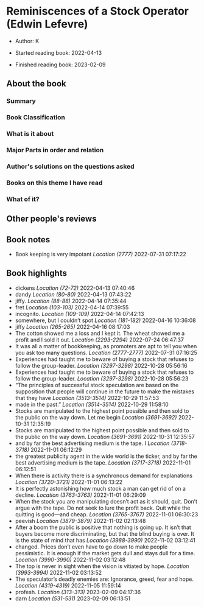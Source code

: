 # Reminiscences of a Stock Operator (Edwin Lefevre)
* Author: K
* Started reading book: 2022-04-13

* Finished reading book: 2023-02-09


## About the book

### Summary

### Book Classification

### What is it about

### Major Parts in order and relation

### Author's solutions on the questions asked

### Books on this theme I have read

### What of it?

## Other people's reviews

## Book notes

* Book keeping is very impotant *Location (2777)* 2022-07-31 07:17:22

## Book highlights

* dickens *Location (72-72)* 2022-04-13 07:40:46
* dandy *Location (80-80)* 2022-04-13 07:43:22
* jiffy. *Location (88-88)* 2022-04-14 07:35:44
* fret *Location (103-103)* 2022-04-14 07:39:55
* incognito. *Location (109-109)* 2022-04-14 07:42:13
* somewhere, but I couldn’t spot *Location (181-182)* 2022-04-16 10:36:08
* jiffy *Location (265-265)* 2022-04-16 08:17:03
* The cotton showed me a loss and I kept it. The wheat showed me a profit and I sold it out. *Location (2293-2294)* 2022-07-24 06:47:37
* It was all a matter of bookkeeping, as promoters are apt to tell you when you ask too many questions. *Location (2777-2777)* 2022-07-31 07:16:25
* Experiences had taught me to beware of buying a stock that refuses to follow the group-leader. *Location (3297-3298)* 2022-10-28 05:56:16
* Experiences had taught me to beware of buying a stock that refuses to follow the group-leader. *Location (3297-3298)* 2022-10-28 05:56:23
* “The principles of successful stock speculation are based on the supposition that people will continue in the future to make the mistakes that they have *Location (3513-3514)* 2022-10-29 11:57:53
* made in the past.” *Location (3514-3514)* 2022-10-29 11:58:10
* Stocks are manipulated to the highest point possible and then sold to the public on the way down. Let me begin *Location (3691-3692)* 2022-10-31 12:35:19
* Stocks are manipulated to the highest point possible and then sold to the public on the way down. *Location (3691-3691)* 2022-10-31 12:35:57
* and by far the best advertising medium is the tape. I *Location (3718-3718)* 2022-11-01 06:12:29
* the greatest publicity agent in the wide world is the ticker, and by far the best advertising medium is the tape. *Location (3717-3718)* 2022-11-01 06:12:51
* When there is activity there is a synchronous demand for explanations *Location (3720-3721)* 2022-11-01 06:13:22
* It is perfectly astonishing how much stock a man can get rid of on a decline. *Location (3763-3763)* 2022-11-01 06:29:09
* When the stock you are manipulating doesn’t act as it should, quit. Don’t argue with the tape. Do not seek to lure the profit back. Quit while the quitting is good—and cheap. *Location (3765-3767)* 2022-11-01 06:30:23
* peevish *Location (3879-3879)* 2022-11-02 02:13:48
* After a boom the public is positive that nothing is going up. It isn’t that buyers become more discriminating, but that the blind buying is over. It is the state of mind that has *Location (3988-3990)* 2022-11-02 03:12:41
* changed. Prices don’t even have to go down to make people pessimistic. It is enough if the market gets dull and stays dull for a time. *Location (3990-3990)* 2022-11-02 03:12:48
* The top is never in sight when the vision is vitiated by hope. *Location (3993-3994)* 2022-11-02 03:13:52
* The speculator’s deadly enemies are: Ignorance, greed, fear and hope. *Location (4319-4319)* 2022-11-05 11:59:14
* profesh. *Location (313-313)* 2023-02-09 04:17:36
* darn *Location (531-531)* 2023-02-09 06:13:51
